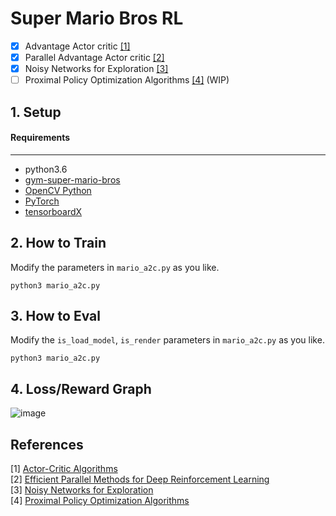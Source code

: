 # Super Mario Bros RL

- [x] Advantage Actor critic [[1]](#references)
- [x] Parallel Advantage Actor critic [[2]](#references)
- [x] Noisy Networks for Exploration [[3]](#references)
- [ ] Proximal Policy Optimization Algorithms [[4]](#references) (WIP)
 
## 1. Setup
####  Requirements

------------

- python3.6
- [gym-super-mario-bros](https://github.com/Kautenja/gym-super-mario-bros)
- [OpenCV Python](https://pypi.python.org/pypi/opencv-python)
- [PyTorch](http://pytorch.org/)
- [tensorboardX](https://github.com/lanpa/tensorboardX)


## 2. How to Train
Modify the parameters in `mario_a2c.py` as you like.
```
python3 mario_a2c.py
```
## 3. How to Eval
Modify the `is_load_model`, `is_render` parameters in `mario_a2c.py` as you like.
```
python3 mario_a2c.py
```
## 4. Loss/Reward Graph
![image](https://user-images.githubusercontent.com/23333028/45729323-f6b9d680-bc06-11e8-9844-cc9b1433928d.png)



References
----------

[1] [Actor-Critic Algorithms](https://papers.nips.cc/paper/1786-actor-critic-algorithms.pdf)    
[2] [Efficient Parallel Methods for Deep Reinforcement Learning](https://arxiv.org/abs/1705.04862)  
[3] [Noisy Networks for Exploration](https://arxiv.org/abs/1706.10295)  
[4] [Proximal Policy Optimization Algorithms](https://arxiv.org/abs/1707.06347)  
